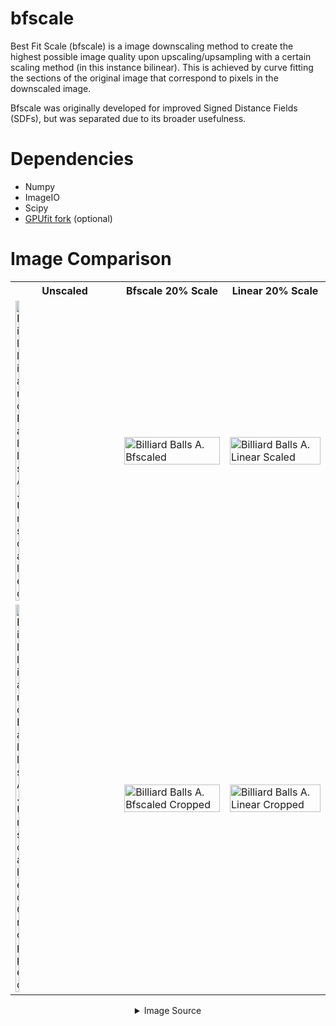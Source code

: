 # bfscale

Best Fit Scale (bfscale) is a image downscaling method to create the highest possible image quality upon upscaling/upsampling with a certain scaling method (in this instance bilinear). This is achieved by curve fitting the sections of the original image that correspond to pixels in the downscaled image.

Bfscale was originally developed for improved Signed Distance Fields (SDFs), but was separated due to its broader usefulness.


# Dependencies
<ul>
  <li>Numpy</li>
  <li>ImageIO</li>
  <li>Scipy</li>
  <li><a href="https://github.com/GroveDG/Gpufit-bfscale">GPUfit fork</a> (optional)</li>
</ul>

# Image Comparison

<center>
  <table>
    <tr>
      <th>Unscaled</th>
      <th>Bfscale 20% Scale</th>
      <th>Linear 20% Scale</th>
    </tr>
    <tr>
      <td><img alt="Billiard Balls A. Unscaled" src="https://github.com/GroveDG/bfscale/assets/87248833/c7cd6e43-19ee-42fd-b5c6-9bda1a5ca9cf" width="20%"></td>
      <td><img alt="Billiard Balls A. Bfscaled" src="https://github.com/GroveDG/bfscale/assets/87248833/2d009578-bb3e-41f2-9a61-929046fa8b24" width="100%"></td>
      <td><img alt="Billiard Balls A. Linear Scaled" src="https://github.com/GroveDG/bfscale/assets/87248833/d3e676e0-0d85-48b9-bbfa-8424deb805b1" width="100%"></td>
    </tr>
    <tr>
      <td><img alt="Billiard Balls A. Unscaled Cropped" src="https://github.com/GroveDG/bfscale/assets/87248833/694e895e-371f-46f2-b402-e73b217b4e3e" width="20%"></td>
      <td><img alt="Billiard Balls A. Bfscaled Cropped" src="https://github.com/GroveDG/bfscale/assets/87248833/4c58f538-9e88-4f3a-a81c-8d1a4ab37437" width="100%"></td>
      <td><img alt="Billiard Balls A. Linear Cropped" src="https://github.com/GroveDG/bfscale/assets/87248833/85bd749a-caa5-43a2-bd15-056542cfe61c" width="100%"></td>
    </tr>
  </table>
  <details>
    <summary>Image Source</summary>
    <p>Copyright (C) 2011-2014 Nicola Asuni - Tecnick.com LTD</p>
    <p>The images shown are part of the TESTIMAGES project: http://testimages.tecnick.com</p>
  </details>
</center>
